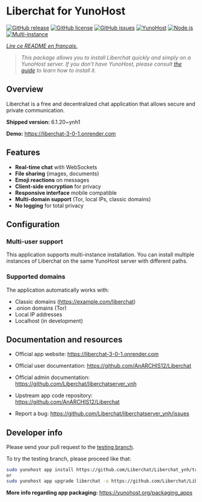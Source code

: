 # Liberchat for YunoHost

[![GitHub release](https://img.shields.io/github/v/release/Liberchat/liberchatserver_ynh?style=flat-square)](https://github.com/Liberchat/liberchatserver_ynh/releases)
[![GitHub license](https://img.shields.io/github/license/Liberchat/liberchatserver_ynh?style=flat-square)](https://github.com/Liberchat/liberchatserver_ynh/blob/main/LICENSE)
[![GitHub issues](https://img.shields.io/github/issues/Liberchat/liberchatserver_ynh?style=flat-square)](https://github.com/Liberchat/liberchatserver_ynh/issues)
[![YunoHost](https://img.shields.io/badge/YunoHost-11.2%2B-blue?style=flat-square)](https://yunohost.org)
[![Node.js](https://img.shields.io/badge/Node.js-18%2B-green?style=flat-square)](https://nodejs.org)
[![Multi-instance](https://img.shields.io/badge/Multi--instance-✓-success?style=flat-square)](https://github.com/Liberchat/liberchatserver_ynh)

*[Lire ce README en français.](./README_yunohost.md)*

> *This package allows you to install Liberchat quickly and simply on a YunoHost server.*
> *If you don't have YunoHost, please consult [the guide](https://yunohost.org/install) to learn how to install it.*

## Overview

Liberchat is a free and decentralized chat application that allows secure and private communication.

**Shipped version:** 6.1.20~ynh1

**Demo:** https://liberchat-3-0-1.onrender.com

## Features

- **Real-time chat** with WebSockets
- **File sharing** (images, documents)
- **Emoji reactions** on messages
- **Client-side encryption** for privacy
- **Responsive interface** mobile compatible
- **Multi-domain support** (Tor, local IPs, classic domains)
- **No logging** for total privacy



## Configuration

### Multi-user support

This application supports multi-instance installation. You can install multiple instances of Liberchat on the same YunoHost server with different paths.

### Supported domains

The application automatically works with:
- Classic domains (https://example.com/liberchat)
- .onion domains (Tor)
- Local IP addresses
- Localhost (in development)

## Documentation and resources

- Official app website: <https://liberchat-3-0-1.onrender.com>
- Official user documentation: <https://github.com/AnARCHIS12/Liberchat>
- Official admin documentation: <https://github.com/Liberchat/liberchatserver_ynh>
- Upstream app code repository: <https://github.com/AnARCHIS12/Liberchat>

- Report a bug: <https://github.com/Liberchat/liberchatserver_ynh/issues>

## Developer info

Please send your pull request to the [testing branch](https://github.com/Liberchat/Liberchat_ynh/tree/testing).

To try the testing branch, please proceed like that:

```bash
sudo yunohost app install https://github.com/Liberchat/Liberchat_ynh/tree/testing --debug
or
sudo yunohost app upgrade liberchat -u https://github.com/Liberchat/Liberchat_ynh/tree/testing --debug
```

**More info regarding app packaging:** <https://yunohost.org/packaging_apps>